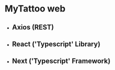 # MyTattoo web

- ## Axios (REST)

- ## React ('Typescript' Library)

- ## Next ('Typescript' Framework)
